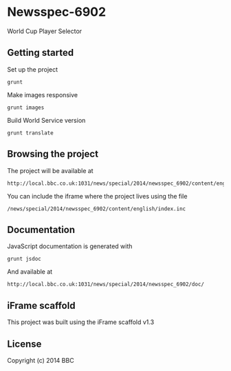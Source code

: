 # Newsspec-6902

World Cup Player Selector

## Getting started

Set up the project

```
grunt
```

Make images responsive

```
grunt images
```

Build World Service version

```
grunt translate
```

## Browsing the project

The project will be available at

```
http://local.bbc.co.uk:1031/news/special/2014/newsspec_6902/content/english/test.html
```

You can include the iframe where the project lives using the file

```
/news/special/2014/newsspec_6902/content/english/index.inc
```

## Documentation

JavaScript documentation is generated with

```
grunt jsdoc
```
And available at

```
http://local.bbc.co.uk:1031/news/special/2014/newsspec_6902/doc/
```

## iFrame scaffold

This project was built using the iFrame scaffold v1.3

## License
Copyright (c) 2014 BBC
